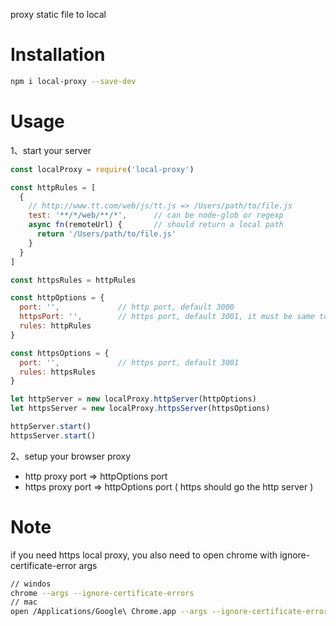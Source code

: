 proxy static file to local

# Installation
```bash
npm i local-proxy --save-dev
```

# Usage
1、start your server
```js
const localProxy = require('local-proxy')

const httpRules = [
  {
    // http://www.tt.com/web/js/tt.js => /Users/path/to/file.js
    test: '**/*/web/**/*',      // can be node-glob or regexp
    async fn(remoteUrl) {       // should return a local path
      return '/Users/path/to/file.js'
    }
  }
]

const httpsRules = httpRules

const httpOptions = {
  port: '',             // http port, default 3000
  httpsPort: '',        // https port, default 3001, it must be same to the httpsOptions port
  rules: httpRules
}

const httpsOptions = {
  port: '',             // https port, default 3001
  rules: httpsRules
}

let httpServer = new localProxy.httpServer(httpOptions)
let httpsServer = new localProxy.httpsServer(httpsOptions)

httpServer.start()
httpsServer.start()
```
2、setup your browser proxy
- http proxy port => httpOptions port
- https proxy port => httpOptions port ( https should go the http server )

# Note
if you need https local proxy, you also need to open chrome with ignore-certificate-error args
```bash
// windos
chrome --args --ignore-certificate-errors
// mac
open /Applications/Google\ Chrome.app --args --ignore-certificate-errors
```
